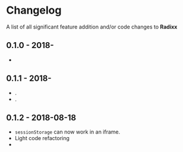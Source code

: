 # Changelog

A list of all significant feature addition and/or code changes to **Radixx**

## 0.1.0 - 2018-

- 

## 0.1.1 - 2018-

- .
- . 

## 0.1.2 - 2018-08-18

- `sessionStorage` can now work in an iframe.
- Light code refactoring
-
